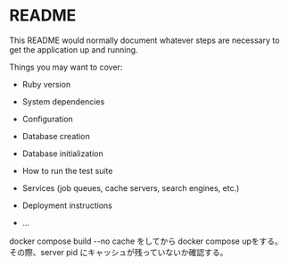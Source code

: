 # README

This README would normally document whatever steps are necessary to get the
application up and running.

Things you may want to cover:

* Ruby version

* System dependencies

* Configuration

* Database creation

* Database initialization

* How to run the test suite

* Services (job queues, cache servers, search engines, etc.)

* Deployment instructions

* ...

docker compose build --no cache をしてから docker compose upをする。
その際、server pid にキャッシュが残っていないか確認する。
